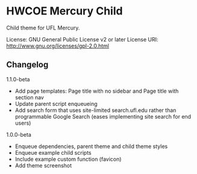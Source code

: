 # HWCOE Mercury Child

Child theme for UFL Mercury.

License: GNU General Public License v2 or later
License URI: http://www.gnu.org/licenses/gpl-2.0.html

## Changelog

1.1.0-beta
- Add page templates: Page title with no sidebar and Page title with section nav
- Update parent script enqueueing
- Add search form that uses site-limited search.ufl.edu rather than programmable Google Search (eases implementing site search for end users)

1.0.0-beta
- Enqueue dependencies, parent theme and child theme styles
- Enqueue example child scripts
- Include example custom function (favicon)
- Add theme screenshot